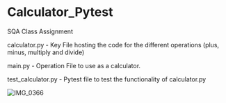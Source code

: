 # Calculator_Pytest
 SQA Class Assignment

calculator.py - Key File hosting the code for the different operations (plus, minus, multiply and divide)

main.py - Operation File to use as a calculator.

test_calculator.py - Pytest file to test the functionality of calculator.py

![IMG_0366](https://github.com/angeljackal/Calculator_Pytest/assets/145515896/45cd15c0-a479-4bb5-a3d3-f1e48023ec57)
